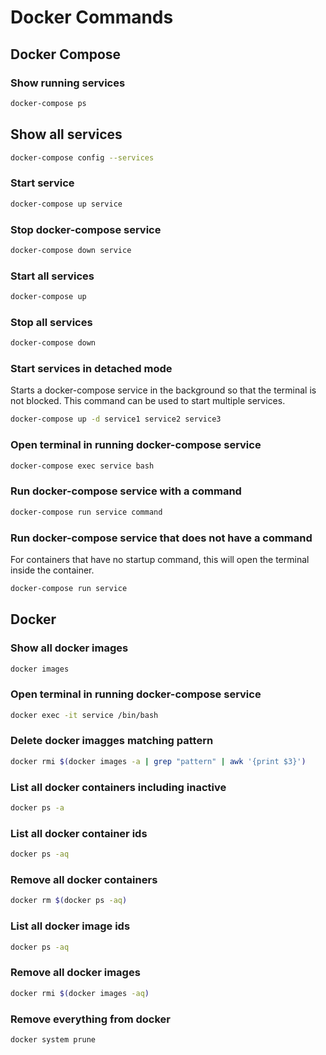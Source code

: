 # Docker Commands

## Docker Compose

### Show running services

```bash
docker-compose ps
```

## Show all services

```bash
docker-compose config --services
```

### Start service

```bash
docker-compose up service
```

### Stop docker-compose service

```bash
docker-compose down service
```

### Start all services

```bash
docker-compose up
```

### Stop all services

```bash
docker-compose down
```

### Start services in detached mode

Starts a docker-compose service in the background so that the terminal is not blocked.
This command can be used to start multiple services.

```bash
docker-compose up -d service1 service2 service3
```

### Open terminal in running docker-compose service

```bash
docker-compose exec service bash
```

### Run docker-compose service with a command

```bash
docker-compose run service command
```

### Run docker-compose service that does not have a command

For containers that have no startup command, this will open the terminal inside the container.

```bash
docker-compose run service
```

## Docker

### Show all docker images

```bash
docker images
```

### Open terminal in running docker-compose service

```bash
docker exec -it service /bin/bash
```

### Delete docker imagges matching pattern

```bash
docker rmi $(docker images -a | grep "pattern" | awk '{print $3}')
```

### List all docker containers including inactive
```bash
docker ps -a
```

### List all docker container ids
```bash
docker ps -aq
```

### Remove all docker containers

```bash
docker rm $(docker ps -aq)
```

### List all docker image ids
```bash
docker ps -aq
```

### Remove all docker images

```bash
docker rmi $(docker images -aq)
```

### Remove everything from docker

```bash
docker system prune
```
